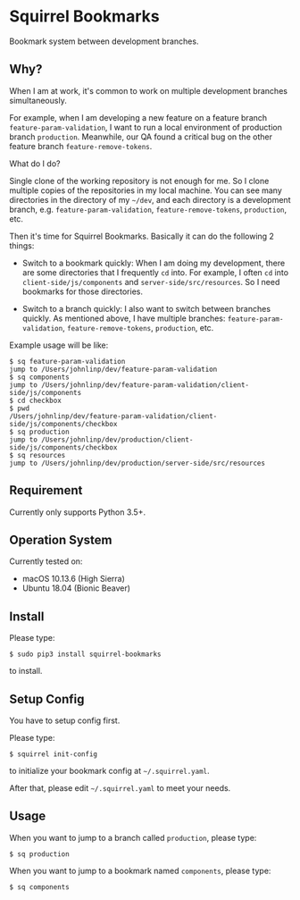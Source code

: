# Squirrel Bookmarks

Bookmark system between development branches.


## Why?

When I am at work, it's common to work on multiple development branches simultaneously.

For example, when I am developing a new feature on a feature branch `feature-param-validation`, I want
to run a local environment of production branch `production`. Meanwhile, our QA found a critical bug on
the other feature branch `feature-remove-tokens`.

What do I do?

Single clone of the working repository is not enough for me. So I clone multiple copies of the
repositories in my local machine. You can see many directories in the directory of my `~/dev`, and
each directory is a development branch, e.g. `feature-param-validation`, `feature-remove-tokens`,
`production`, etc.

Then it's time for Squirrel Bookmarks. Basically it can do the following 2 things:

- Switch to a bookmark quickly: When I am doing my development, there are some directories that
I frequently `cd` into. For example, I often `cd` into `client-side/js/components` and `server-side/src/resources`.
So I need bookmarks for those directories.

- Switch to a branch quickly:  I also want to switch between branches quickly. As mentioned above, I have
multiple branches: `feature-param-validation`, `feature-remove-tokens`, `production`, etc.

Example usage will be like:

```
$ sq feature-param-validation
jump to /Users/johnlinp/dev/feature-param-validation
$ sq components
jump to /Users/johnlinp/dev/feature-param-validation/client-side/js/components
$ cd checkbox
$ pwd
/Users/johnlinp/dev/feature-param-validation/client-side/js/components/checkbox
$ sq production
jump to /Users/johnlinp/dev/production/client-side/js/components/checkbox
$ sq resources
jump to /Users/johnlinp/dev/production/server-side/src/resources
```


## Requirement

Currently only supports Python 3.5+.


## Operation System

Currently tested on:

- macOS 10.13.6 (High Sierra)
- Ubuntu 18.04 (Bionic Beaver)


## Install

Please type:

```
$ sudo pip3 install squirrel-bookmarks
```

to install.


## Setup Config

You have to setup config first.

Please type:

```
$ squirrel init-config
```

to initialize your bookmark config at `~/.squirrel.yaml`.

After that, please edit `~/.squirrel.yaml` to meet your needs.


## Usage

When you want to jump to a branch called `production`, please type:

```
$ sq production
```

When you want to jump to a bookmark named `components`, please type:

```
$ sq components
```
